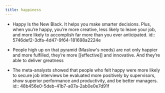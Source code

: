 ```yaml
---
title: happiness
---
```


- Happy Is the New Black. It helps you make smarter decisions. Plus, when you’re happy, you’re more creative, less likely to leave your job, and more likely to accomplish far more than you ever anticipated.
id:: 5746def2-3dfa-4d47-9f64-181698a2224e

- People high up on that pyramid (Maslow's needs) are not only happier and more fulfilled, they’re more [[effective]] and innovative. And they’re able to deliver greatness

- The meta-analysts showed that people who felt happy were more likely to secure job interviews be evaluated more positively by supervisors, show superior performance and productivity, and be better managers.
id:: 48b456e0-5deb-41b7-a07a-2ab0e0e7d91f
